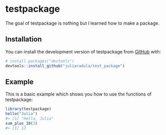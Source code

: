 
<!-- README.md is generated from README.Rmd. Please edit that file -->

# testpackage

<!-- badges: start -->
<!-- badges: end -->

The goal of testpackage is nothing but I learned how to make a package.

## Installation

You can install the development version of testpackage from
[GitHub](https://github.com/) with:

``` r
# install.packages("devtools")
devtools::install_github("juliaradula/test_package")
```

## Example

This is a basic example which shows you how to use the functions of
testpackage:

``` r
library(testpackage)
hello("Julia")
#> [1] "Hello, Julia"
sum_plus_10(3)
#> [1] 13
```
